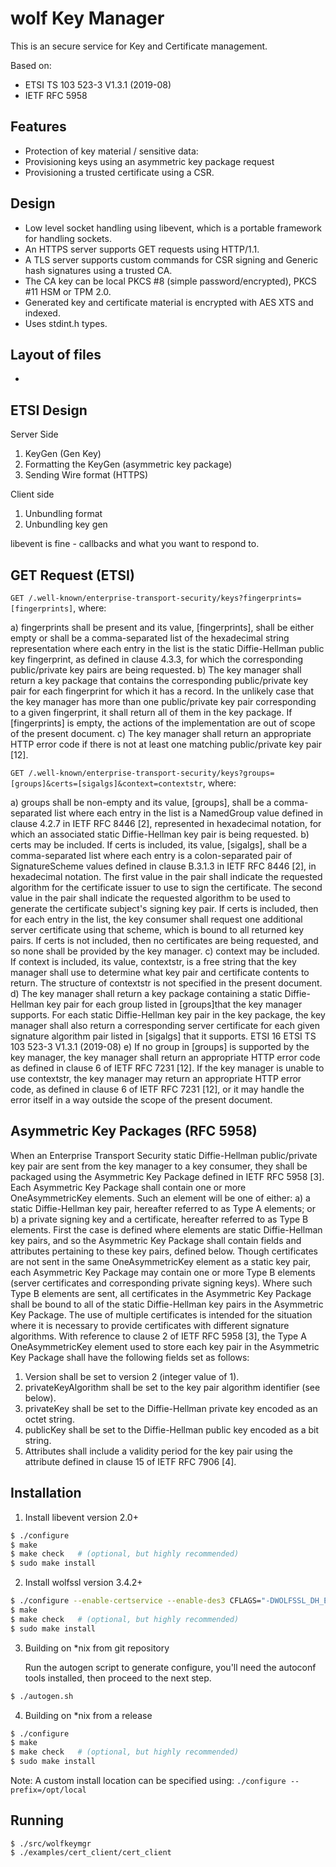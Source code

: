 # wolf Key Manager

This is an secure service for Key and Certificate management.

Based on:
* ETSI TS 103 523-3 V1.3.1 (2019-08)
* IETF RFC 5958

## Features

* Protection of key material / sensitive data:
* Provisioning keys using an asymmetric key package request
* Provisioning a trusted certificate using a CSR.

## Design

* Low level socket handling using libevent, which is a portable framework for handling sockets.
* An HTTPS server supports GET requests using HTTP/1.1.
* A TLS server supports custom commands for CSR signing and Generic hash signatures using a trusted CA.
* The CA key can be local PKCS #8 (simple password/encrypted), PKCS #11 HSM or TPM 2.0.
* Generated key and certificate material is encrypted with AES XTS and indexed.
* Uses stdint.h types.

## Layout of files

* 

## ETSI Design

Server Side
1) KeyGen (Gen Key)
2) Formatting the KeyGen (asymmetric key package)
3) Sending Wire format (HTTPS)

Client side
1) Unbundling format
2) Unbundling key gen

libevent is fine - callbacks and what you want to respond to.

## GET Request (ETSI)

`GET /.well-known/enterprise-transport-security/keys?fingerprints=[fingerprints]`, where:

a) fingerprints shall be present and its value, [fingerprints], shall be either empty or shall be a comma-separated list of the hexadecimal string representation where each entry in the list is the static Diffie-Hellman public key fingerprint, as defined in clause 4.3.3, for which the corresponding public/private key pairs are being requested.
b) The key manager shall return a key package that contains the corresponding public/private key pair for each fingerprint for which it has a record. In the unlikely case that the key manager has more than one public/private key pair corresponding to a given fingerprint, it shall return all of them in the key package. If [fingerprints] is empty, the actions of the implementation are out of scope of the present document.
c) The key manager shall return an appropriate HTTP error code if there is not at least one matching public/private key pair [12].

`GET /.well-known/enterprise-transport-security/keys?groups=[groups]&certs=[sigalgs]&context=contextstr`, where:

a) groups shall be non-empty and its value, [groups], shall be a comma-separated list where each entry in the list is a NamedGroup value defined in clause 4.2.7 in IETF RFC 8446 [2], represented in hexadecimal notation, for which an associated static Diffie-Hellman key pair is being requested.
b) certs may be included. If certs is included, its value, [sigalgs], shall be a comma-separated list where each entry is a colon-separated pair of SignatureScheme values defined in clause B.3.1.3 in IETF RFC 8446 [2], in hexadecimal notation. The first value in the pair shall indicate the requested algorithm for the certificate issuer to use to sign the certificate. The second value in the pair shall indicate the requested algorithm to be used to generate the certificate subject's signing key pair. If certs is included, then for each entry in the list, the key consumer shall request one additional server certificate using that scheme, which is bound to all returned key pairs. If certs is not included, then no certificates are being requested, and so none shall be provided by the key manager.
c) context may be included. If context is included, its value, contextstr, is a free string that the key manager shall use to determine what key pair and certificate contents to return. The structure of contextstr is not specified in the present document.
d) The key manager shall return a key package containing a static Diffie-Hellman key pair for each group listed in [groups]that the key manager supports. For each static Diffie-Hellman key pair in the key package, the key manager shall also return a corresponding server certificate for each given signature algorithm pair listed in [sigalgs] that it supports.
ETSI
16 ETSI TS 103 523-3 V1.3.1 (2019-08)
e) If no group in [groups] is supported by the key manager, the key manager shall return an appropriate HTTP error code as defined in clause 6 of IETF RFC 7231 [12]. If the key manager is unable to use contextstr, the key manager may return an appropriate HTTP error code, as defined in clause 6 of IETF RFC 7231 [12], or it may handle the error itself in a way outside the scope of the present document.

## Asymmetric Key Packages (RFC 5958)

When an Enterprise Transport Security static Diffie-Hellman public/private key pair are sent from the key manager to a key consumer, they shall be packaged using the Asymmetric Key Package defined in IETF RFC 5958 [3]. Each Asymmetric Key Package shall contain one or more OneAsymmetricKey elements. Such an element will be one of either:
a) a static Diffie-Hellman key pair, hereafter referred to as Type A elements; or
b) a private signing key and a certificate, hereafter referred to as Type B elements.
First the case is defined where elements are static Diffie-Hellman key pairs, and so the Asymmetric Key Package shall contain fields and attributes pertaining to these key pairs, defined below. Though certificates are not sent in the same OneAsymmetricKey element as a static key pair, each Asymmetric Key Package may contain one or more Type B elements (server certificates and corresponding private signing keys). Where such Type B elements are sent, all certificates in the Asymmetric Key Package shall be bound to all of the static Diffie-Hellman key pairs in the Asymmetric Key Package. The use of multiple certificates is intended for the situation where it is necessary to provide certificates with different signature algorithms.
With reference to clause 2 of IETF RFC 5958 [3], the Type A OneAsymmetricKey element used to store each key pair
in the Asymmetric Key Package shall have the following fields set as follows:

1) Version shall be set to version 2 (integer value of 1).
2) privateKeyAlgorithm shall be set to the key pair algorithm identifier (see below).
3) privateKey shall be set to the Diffie-Hellman private key encoded as an octet string.
4) publicKey shall be set to the Diffie-Hellman public key encoded as a bit string.
5) Attributes shall include a validity period for the key pair using the attribute defined in clause 15 of IETF RFC 7906 [4].


## Installation

1. Install libevent version 2.0+

```sh
$ ./configure
$ make
$ make check   # (optional, but highly recommended)
$ sudo make install
```

2. Install wolfssl version 3.4.2+

```sh
$ ./configure --enable-certservice --enable-des3 CFLAGS="-DWOLFSSL_DH_EXTRA"
$ make
$ make check   # (optional, but highly recommended)
$ sudo make install
```

3. Building on *nix from git repository

    Run the autogen script to generate configure, you'll need the autoconf tools
    installed, then proceed to the next step.

```sh
$ ./autogen.sh
```

4. Building on *nix from a release

```sh
$ ./configure
$ make
$ make check   # (optional, but highly recommended)
$ sudo make install
```

Note: A custom install location can be specified using: `./configure --prefix=/opt/local`

## Running

```
$ ./src/wolfkeymgr
$ ./examples/cert_client/cert_client
```
